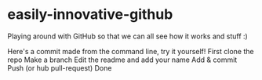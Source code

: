 # easily-innovative-github
Playing around with GitHub so that we can all see how it works and stuff :)

Here's a commit made from the command line, try it yourself!
First clone the repo
Make a branch
Edit the readme and add your name
Add & commit
Push (or hub pull-request)
Done

